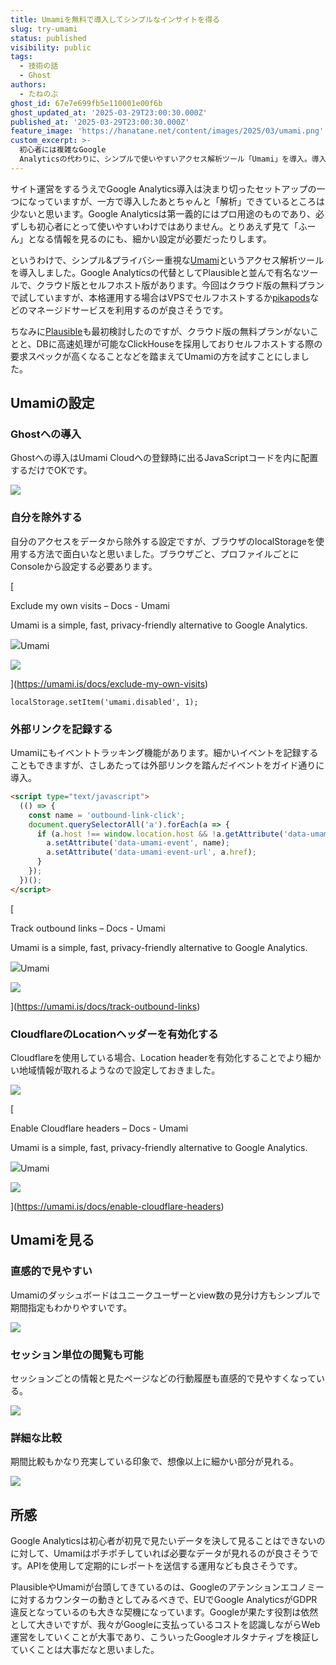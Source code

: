 ```yaml
---
title: Umamiを無料で導入してシンプルなインサイトを得る
slug: try-umami
status: published
visibility: public
tags:
  - 技術の話
  - Ghost
authors:
  - たねのぶ
ghost_id: 67e7e699fb5e110001e00f6b
ghost_updated_at: '2025-03-29T23:00:30.000Z'
published_at: '2025-03-29T23:00:30.000Z'
feature_image: 'https://hanatane.net/content/images/2025/03/umami.png'
custom_excerpt: >-
  初心者には複雑なGoogle
  Analyticsの代わりに、シンプルで使いやすいアクセス解析ツール「Umami」を導入。導入方法や設定のポイントをまとめました。
---
```

サイト運営をするうえでGoogle Analytics導入は決まり切ったセットアップの一つになっていますが、一方で導入したあとちゃんと「解析」できているところは少ないと思います。Google Analyticsは第一義的にはプロ用途のものであり、必ずしも初心者にとって使いやすいわけではありません。とりあえず見て「ふーん」となる情報を見るのにも、細かい設定が必要だったりします。

というわけで、シンプル&プライバシー重視な[Umami](https://umami.is/)というアクセス解析ツールを導入しました。Google Analyticsの代替としてPlausibleと並んで有名なツールで、クラウド版とセルフホスト版があります。今回はクラウド版の無料プランで試していますが、本格運用する場合はVPSでセルフホストするか[pikapods](https://www.pikapods.com/)などのマネージドサービスを利用するのが良さそうです。

ちなみに[Plausible](https://plausible.io/)も最初検討したのですが、クラウド版の無料プランがないことと、DBに高速処理が可能なClickHouseを採用しておりセルフホストする際の要求スペックが高くなることなどを踏まえてUmamiの方を試すことにしました。

## Umamiの設定

### Ghostへの導入

Ghostへの導入はUmami Cloudへの登録時に出るJavaScriptコードを<head>内に配置するだけでOKです。

![](https://hanatane.net/content/images/2025/03/image-12.png)

### 自分を除外する

自分のアクセスをデータから除外する設定ですが、ブラウザのlocalStorageを使用する方法で面白いなと思いました。ブラウザごと、プロファイルごとにConsoleから設定する必要​あります。

[

Exclude my own visits – Docs - Umami

Umami is a simple, fast, privacy-friendly alternative to Google Analytics.

![](https://hanatane.net/content/images/icon/apple-touch-icon-1.png)Umami

![](http://localhost:3000/opengraph-image-j8qpfc.png?5cc23a73895b1195)

](https://umami.is/docs/exclude-my-own-visits)

```shell
localStorage.setItem('umami.disabled', 1);
```

### 外部リンクを記録する

Umamiにもイベントトラッキング機能があります。細かいイベントを記録することもできますが、さしあたっては外部リンクを踏んだイベントをガイド通りに導入。

```html
<script type="text/javascript">
  (() => {
    const name = 'outbound-link-click';
    document.querySelectorAll('a').forEach(a => {
      if (a.host !== window.location.host && !a.getAttribute('data-umami-event')) {
        a.setAttribute('data-umami-event', name);
        a.setAttribute('data-umami-event-url', a.href);
      }
    });
  })();
</script>
```

[

Track outbound links – Docs - Umami

Umami is a simple, fast, privacy-friendly alternative to Google Analytics.

![](https://hanatane.net/content/images/icon/apple-touch-icon-3.png)Umami

![](http://localhost:3000/opengraph-image-j8qpfc.png?5cc23a73895b1195)

](https://umami.is/docs/track-outbound-links)

### CloudflareのLocationヘッダーを有効化する

Cloudflareを使用している場合、Location headerを有効化することでより細かい地域情報が取れるようなので設定しておきました。

![](https://hanatane.net/content/images/2025/03/image-13.png)

[

Enable Cloudflare headers – Docs - Umami

Umami is a simple, fast, privacy-friendly alternative to Google Analytics.

![](https://hanatane.net/content/images/icon/apple-touch-icon-4.png)Umami

![](http://localhost:3000/opengraph-image-j8qpfc.png?5cc23a73895b1195)

](https://umami.is/docs/enable-cloudflare-headers)

## Umamiを見る

### 直感的で見やすい

Umamiのダッシュボードはユニークユーザーとview数の見分け方もシンプルで期間指定もわかりやすいです。

![](https://hanatane.net/content/images/2025/03/image-14.png)

### セッション単位の閲覧も可能

セッションごとの情報と見たページなどの行動履歴も直感的で見やすくなっている。

![](https://hanatane.net/content/images/2025/03/image-15.png)

### 詳細な比較

期間比較もかなり充実している印象で、想像以上に細かい部分が見れる。

![](https://hanatane.net/content/images/2025/03/image-16.png)

## 所感

Google Analyticsは初心者が初見で見たいデータを決して見ることはできないのに対して、Umamiはポチポチしていれば必要なデータが見れるのが良さそうです。APIを使用して定期的にレポートを送信する運用なども良さそうです。

PlausibleやUmamiが台頭してきているのは、Googleのアテンションエコノミーに対するカウンターの動きとしてみるべきで、EUでGoogle AnalyticsがGDPR違反となっているのも大きな契機になっています。Googleが果たす役割は依然として大きいですが、我々がGoogleに支払っているコストを認識しながらWeb運営をしていくことが大事であり、こういったGoogleオルタナティブを検証していくことは大事だなと思いました。
